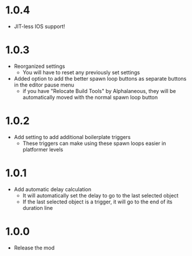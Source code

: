 # 1.0.4
- JIT-less IOS support!
# 1.0.3
- Reorganized settings
	- You will have to reset any previously set settings
- Added option to add the better spawn loop buttons as separate buttons in the editor pause menu
	- if you have "Relocate Build Tools" by Alphalaneous, they will be automatically moved with the normal spawn loop button
# 1.0.2
- Add setting to add additional boilerplate triggers
	- These triggers can make using these spawn loops easier in platformer levels
# 1.0.1
- Add automatic delay calculation
	- It will automatically set the delay to go to the last selected object
	- If the last selected object is a trigger, it will go to the end of its duration line
# 1.0.0
- Release the mod